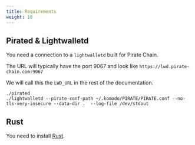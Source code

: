 ```yaml
---
title: Requirements
weight: 10
---
```


## Pirated & Lightwalletd

You need a connection to a `lightwalletd` built for Pirate Chain.

The URL will typically have the port 9067 and look like `https://lwd.pirate-chain.com:9067`

We will call this the `LWD_URL` in the rest of the documentation.


```
./pirated
./lightwalletd --pirate-conf-path ~/.komodo/PIRATE/PIRATE.conf --no-tls-very-insecure --data-dir .  --log-file /dev/stdout
```

## Rust

You need to install [Rust](https://www.rust-lang.org/).
